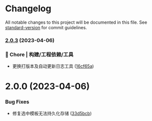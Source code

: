 # Changelog

All notable changes to this project will be documented in this file. See [standard-version](https://github.com/conventional-changelog/standard-version) for commit guidelines.

### [2.0.3](https://gitee.com/imyuanli/readme/compare/v2.0.2...v2.0.3) (2023-04-06)


### 🚀 Chore | 构建/工程依赖/工具

* 更换打版本及自动更新日志工具 ([16cf65a](https://gitee.com/imyuanli/readme/commit/16cf65ab70ce9005895363f3fbf64c5941d8f971))

# 2.0.0 (2023-04-06)


### Bug Fixes

* 修复选中模板无法持久化存储 ([33d5bcb](https://gitee.com/imyuanli/readme/commits/33d5bcbcec94c812905c4604fb45e4fd51546475))



